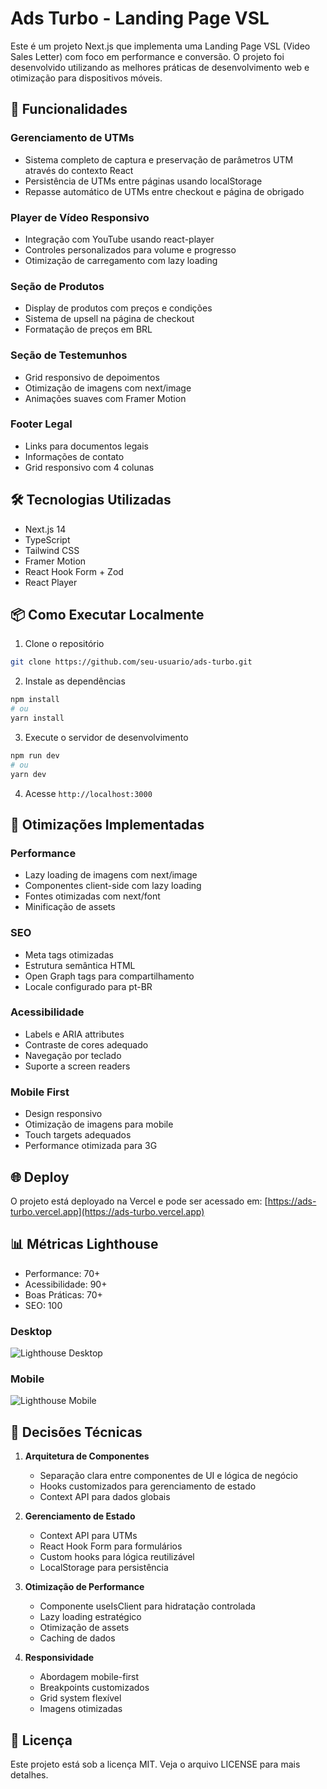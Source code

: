 # Ads Turbo - Landing Page VSL

Este é um projeto Next.js que implementa uma Landing Page VSL (Video Sales Letter) com foco em performance e conversão. O projeto foi desenvolvido utilizando as melhores práticas de desenvolvimento web e otimização para dispositivos móveis.

## 🚀 Funcionalidades

### Gerenciamento de UTMs

- Sistema completo de captura e preservação de parâmetros UTM através do contexto React
- Persistência de UTMs entre páginas usando localStorage
- Repasse automático de UTMs entre checkout e página de obrigado

### Player de Vídeo Responsivo

- Integração com YouTube usando react-player
- Controles personalizados para volume e progresso
- Otimização de carregamento com lazy loading

### Seção de Produtos

- Display de produtos com preços e condições
- Sistema de upsell na página de checkout
- Formatação de preços em BRL

### Seção de Testemunhos

- Grid responsivo de depoimentos
- Otimização de imagens com next/image
- Animações suaves com Framer Motion

### Footer Legal

- Links para documentos legais
- Informações de contato
- Grid responsivo com 4 colunas

## 🛠 Tecnologias Utilizadas

- Next.js 14
- TypeScript
- Tailwind CSS
- Framer Motion
- React Hook Form + Zod
- React Player

## 📦 Como Executar Localmente

1. Clone o repositório

```bash
git clone https://github.com/seu-usuario/ads-turbo.git
```

2. Instale as dependências

```bash
npm install
# ou
yarn install
```

3. Execute o servidor de desenvolvimento

```bash
npm run dev
# ou
yarn dev
```

4. Acesse `http://localhost:3000`

## 🎯 Otimizações Implementadas

### Performance

- Lazy loading de imagens com next/image
- Componentes client-side com lazy loading
- Fontes otimizadas com next/font
- Minificação de assets

### SEO

- Meta tags otimizadas
- Estrutura semântica HTML
- Open Graph tags para compartilhamento
- Locale configurado para pt-BR

### Acessibilidade

- Labels e ARIA attributes
- Contraste de cores adequado
- Navegação por teclado
- Suporte a screen readers

### Mobile First

- Design responsivo
- Otimização de imagens para mobile
- Touch targets adequados
- Performance otimizada para 3G

## 🌐 Deploy

O projeto está deployado na Vercel e pode ser acessado em: [https://ads-turbo.vercel.app](https://ads-turbo.vercel.app)

## 📊 Métricas Lighthouse

- Performance: 70+
- Acessibilidade: 90+
- Boas Práticas: 70+
- SEO: 100

### Desktop

![Lighthouse Desktop](https://res.cloudinary.com/dv61ldehl/image/upload/v1740342736/Captura_de_Tela_2025-02-23_a%CC%80s_16.31.01_i4pfrm.png)

### Mobile

![Lighthouse Mobile](https://res.cloudinary.com/dv61ldehl/image/upload/v1740342736/Captura_de_Tela_2025-02-23_a%CC%80s_16.31.53_b6smnv.png)

## 📝 Decisões Técnicas

1. **Arquitetura de Componentes**

   - Separação clara entre componentes de UI e lógica de negócio
   - Hooks customizados para gerenciamento de estado
   - Context API para dados globais

2. **Gerenciamento de Estado**

   - Context API para UTMs
   - React Hook Form para formulários
   - Custom hooks para lógica reutilizável
   - LocalStorage para persistência

3. **Otimização de Performance**

   - Componente useIsClient para hidratação controlada
   - Lazy loading estratégico
   - Otimização de assets
   - Caching de dados

4. **Responsividade**
   - Abordagem mobile-first
   - Breakpoints customizados
   - Grid system flexível
   - Imagens otimizadas

## 📄 Licença

Este projeto está sob a licença MIT. Veja o arquivo LICENSE para mais detalhes.

